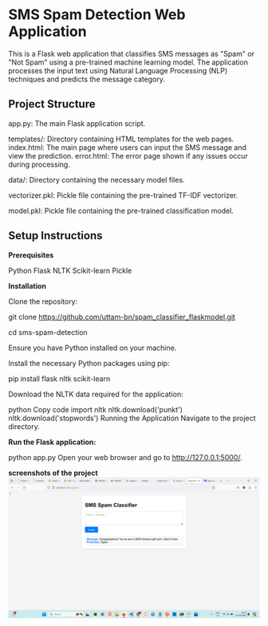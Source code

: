 # SMS Spam Detection Web Application

This is a Flask web application that classifies SMS messages as "Spam" or "Not Spam" using a pre-trained machine learning model. The application processes the input text using Natural Language Processing (NLP) techniques and predicts the message category.

## Project Structure

app.py: The main Flask application script.

templates/: Directory containing HTML templates for the web pages.
index.html: The main page where users can input the SMS message and view the prediction.
error.html: The error page shown if any issues occur during processing.

data/: Directory containing the necessary model files.

vectorizer.pkl: Pickle file containing the pre-trained TF-IDF vectorizer.

model.pkl: Pickle file containing the pre-trained classification model.

## Setup Instructions

**Prerequisites**

Python 
Flask
NLTK
Scikit-learn
Pickle

**Installation**

Clone the repository:

git clone https://github.com/uttam-bn/spam_classifier_flaskmodel.git

cd sms-spam-detection


Ensure you have Python installed on your machine.

Install the necessary Python packages using pip:

pip install flask nltk scikit-learn

Download the NLTK data required for the application:

python
Copy code
import nltk
nltk.download('punkt')
nltk.download('stopwords')
Running the Application
Navigate to the project directory.

**Run the Flask application:**

python app.py
Open your web browser and go to http://127.0.0.1:5000/.

**screenshots of the project**
![alt text](<Screenshot (54).png>)